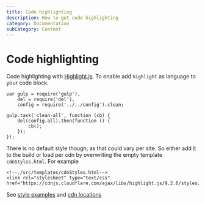 ```yaml
---
title: Code highlighting
description: How to get code highlighting
category: Documentation
subCategory: Content
---
```


# Code highlighting

Code highlighting with [Highlight.js](https://highlightjs.org/). To enable add `highlight` as language to your code block.

```highlight
var gulp = require('gulp'),
    del = require('del'),
    config = require('../../config').clean;

gulp.task('clean-all', function (cb) {
    del(config.all).then(function () {
        cb();
    });
});
```
There is no default style though, as that could vary per site. So either add it to the build or load per cdn by overwriting the empty template `cdnStyles.html`. For example

``` 
<!--./src/templates/cdnStyles.html-->
<link rel="stylesheet" type="text/css" href="https://cdnjs.cloudflare.com/ajax/libs/highlight.js/9.2.0/styles/tomorrow.min.css">
```

See [style examples](https://highlightjs.org/static/demo/) and [cdn locations](https://cdnjs.com/libraries/highlight.js/)

